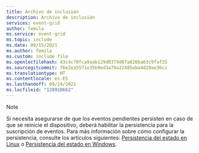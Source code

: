 ```yaml
---
title: Archivo de inclusión
description: Archivo de inclusión
services: event-grid
author: femila
ms.service: event-grid
ms.topic: include
ms.date: 09/15/2021
ms.author: femila
ms.custom: include file
ms.openlocfilehash: 43c4c70fca9aab129d0379d07a826ba63c9faf35
ms.sourcegitcommit: f6e2ea5571e35b9ed3a79a22485eba4d20ae36cc
ms.translationtype: HT
ms.contentlocale: es-ES
ms.lasthandoff: 09/24/2021
ms.locfileid: "128910662"
---
```

>[!NOTE]
> Si necesita asegurarse de que los eventos pendientes persisten en caso de que se reinicie el dispositivo, deberá habilitar la persistencia para la suscripción de eventos. Para más información sobre cómo configurar la persistencia, consulte los artículos siguientes: [Persistencia del estado en Linux](../edge/persist-state-linux.md) o [Persistencia del estado en Windows](../edge/persist-state-windows.md).
